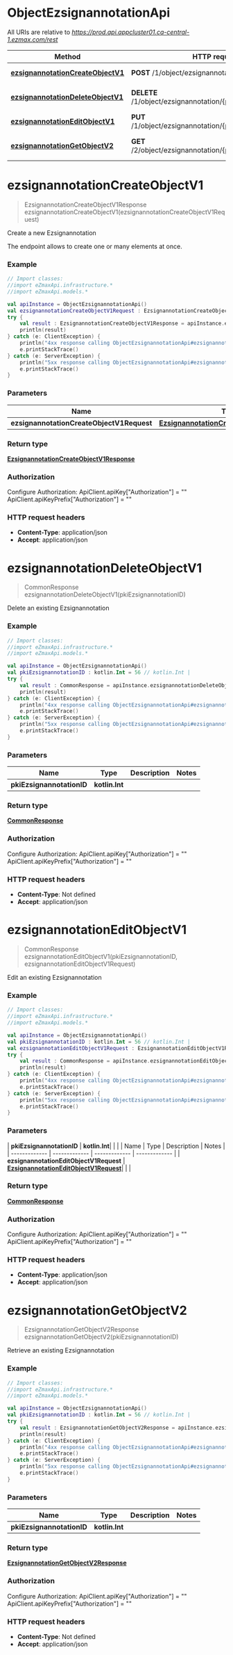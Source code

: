 # ObjectEzsignannotationApi

All URIs are relative to *https://prod.api.appcluster01.ca-central-1.ezmax.com/rest*

| Method | HTTP request | Description |
| ------------- | ------------- | ------------- |
| [**ezsignannotationCreateObjectV1**](ObjectEzsignannotationApi.md#ezsignannotationCreateObjectV1) | **POST** /1/object/ezsignannotation | Create a new Ezsignannotation |
| [**ezsignannotationDeleteObjectV1**](ObjectEzsignannotationApi.md#ezsignannotationDeleteObjectV1) | **DELETE** /1/object/ezsignannotation/{pkiEzsignannotationID} | Delete an existing Ezsignannotation |
| [**ezsignannotationEditObjectV1**](ObjectEzsignannotationApi.md#ezsignannotationEditObjectV1) | **PUT** /1/object/ezsignannotation/{pkiEzsignannotationID} | Edit an existing Ezsignannotation |
| [**ezsignannotationGetObjectV2**](ObjectEzsignannotationApi.md#ezsignannotationGetObjectV2) | **GET** /2/object/ezsignannotation/{pkiEzsignannotationID} | Retrieve an existing Ezsignannotation |


<a id="ezsignannotationCreateObjectV1"></a>
# **ezsignannotationCreateObjectV1**
> EzsignannotationCreateObjectV1Response ezsignannotationCreateObjectV1(ezsignannotationCreateObjectV1Request)

Create a new Ezsignannotation

The endpoint allows to create one or many elements at once.

### Example
```kotlin
// Import classes:
//import eZmaxApi.infrastructure.*
//import eZmaxApi.models.*

val apiInstance = ObjectEzsignannotationApi()
val ezsignannotationCreateObjectV1Request : EzsignannotationCreateObjectV1Request =  // EzsignannotationCreateObjectV1Request | 
try {
    val result : EzsignannotationCreateObjectV1Response = apiInstance.ezsignannotationCreateObjectV1(ezsignannotationCreateObjectV1Request)
    println(result)
} catch (e: ClientException) {
    println("4xx response calling ObjectEzsignannotationApi#ezsignannotationCreateObjectV1")
    e.printStackTrace()
} catch (e: ServerException) {
    println("5xx response calling ObjectEzsignannotationApi#ezsignannotationCreateObjectV1")
    e.printStackTrace()
}
```

### Parameters
| Name | Type | Description  | Notes |
| ------------- | ------------- | ------------- | ------------- |
| **ezsignannotationCreateObjectV1Request** | [**EzsignannotationCreateObjectV1Request**](EzsignannotationCreateObjectV1Request.md)|  | |

### Return type

[**EzsignannotationCreateObjectV1Response**](EzsignannotationCreateObjectV1Response.md)

### Authorization


Configure Authorization:
    ApiClient.apiKey["Authorization"] = ""
    ApiClient.apiKeyPrefix["Authorization"] = ""

### HTTP request headers

 - **Content-Type**: application/json
 - **Accept**: application/json

<a id="ezsignannotationDeleteObjectV1"></a>
# **ezsignannotationDeleteObjectV1**
> CommonResponse ezsignannotationDeleteObjectV1(pkiEzsignannotationID)

Delete an existing Ezsignannotation



### Example
```kotlin
// Import classes:
//import eZmaxApi.infrastructure.*
//import eZmaxApi.models.*

val apiInstance = ObjectEzsignannotationApi()
val pkiEzsignannotationID : kotlin.Int = 56 // kotlin.Int | 
try {
    val result : CommonResponse = apiInstance.ezsignannotationDeleteObjectV1(pkiEzsignannotationID)
    println(result)
} catch (e: ClientException) {
    println("4xx response calling ObjectEzsignannotationApi#ezsignannotationDeleteObjectV1")
    e.printStackTrace()
} catch (e: ServerException) {
    println("5xx response calling ObjectEzsignannotationApi#ezsignannotationDeleteObjectV1")
    e.printStackTrace()
}
```

### Parameters
| Name | Type | Description  | Notes |
| ------------- | ------------- | ------------- | ------------- |
| **pkiEzsignannotationID** | **kotlin.Int**|  | |

### Return type

[**CommonResponse**](CommonResponse.md)

### Authorization


Configure Authorization:
    ApiClient.apiKey["Authorization"] = ""
    ApiClient.apiKeyPrefix["Authorization"] = ""

### HTTP request headers

 - **Content-Type**: Not defined
 - **Accept**: application/json

<a id="ezsignannotationEditObjectV1"></a>
# **ezsignannotationEditObjectV1**
> CommonResponse ezsignannotationEditObjectV1(pkiEzsignannotationID, ezsignannotationEditObjectV1Request)

Edit an existing Ezsignannotation



### Example
```kotlin
// Import classes:
//import eZmaxApi.infrastructure.*
//import eZmaxApi.models.*

val apiInstance = ObjectEzsignannotationApi()
val pkiEzsignannotationID : kotlin.Int = 56 // kotlin.Int | 
val ezsignannotationEditObjectV1Request : EzsignannotationEditObjectV1Request =  // EzsignannotationEditObjectV1Request | 
try {
    val result : CommonResponse = apiInstance.ezsignannotationEditObjectV1(pkiEzsignannotationID, ezsignannotationEditObjectV1Request)
    println(result)
} catch (e: ClientException) {
    println("4xx response calling ObjectEzsignannotationApi#ezsignannotationEditObjectV1")
    e.printStackTrace()
} catch (e: ServerException) {
    println("5xx response calling ObjectEzsignannotationApi#ezsignannotationEditObjectV1")
    e.printStackTrace()
}
```

### Parameters
| **pkiEzsignannotationID** | **kotlin.Int**|  | |
| Name | Type | Description  | Notes |
| ------------- | ------------- | ------------- | ------------- |
| **ezsignannotationEditObjectV1Request** | [**EzsignannotationEditObjectV1Request**](EzsignannotationEditObjectV1Request.md)|  | |

### Return type

[**CommonResponse**](CommonResponse.md)

### Authorization


Configure Authorization:
    ApiClient.apiKey["Authorization"] = ""
    ApiClient.apiKeyPrefix["Authorization"] = ""

### HTTP request headers

 - **Content-Type**: application/json
 - **Accept**: application/json

<a id="ezsignannotationGetObjectV2"></a>
# **ezsignannotationGetObjectV2**
> EzsignannotationGetObjectV2Response ezsignannotationGetObjectV2(pkiEzsignannotationID)

Retrieve an existing Ezsignannotation



### Example
```kotlin
// Import classes:
//import eZmaxApi.infrastructure.*
//import eZmaxApi.models.*

val apiInstance = ObjectEzsignannotationApi()
val pkiEzsignannotationID : kotlin.Int = 56 // kotlin.Int | 
try {
    val result : EzsignannotationGetObjectV2Response = apiInstance.ezsignannotationGetObjectV2(pkiEzsignannotationID)
    println(result)
} catch (e: ClientException) {
    println("4xx response calling ObjectEzsignannotationApi#ezsignannotationGetObjectV2")
    e.printStackTrace()
} catch (e: ServerException) {
    println("5xx response calling ObjectEzsignannotationApi#ezsignannotationGetObjectV2")
    e.printStackTrace()
}
```

### Parameters
| Name | Type | Description  | Notes |
| ------------- | ------------- | ------------- | ------------- |
| **pkiEzsignannotationID** | **kotlin.Int**|  | |

### Return type

[**EzsignannotationGetObjectV2Response**](EzsignannotationGetObjectV2Response.md)

### Authorization


Configure Authorization:
    ApiClient.apiKey["Authorization"] = ""
    ApiClient.apiKeyPrefix["Authorization"] = ""

### HTTP request headers

 - **Content-Type**: Not defined
 - **Accept**: application/json

